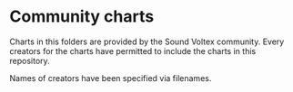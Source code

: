 # Community charts

Charts in this folders are provided by the Sound Voltex community.
Every creators for the charts have permitted to include the charts in this repository.

Names of creators have been specified via filenames.